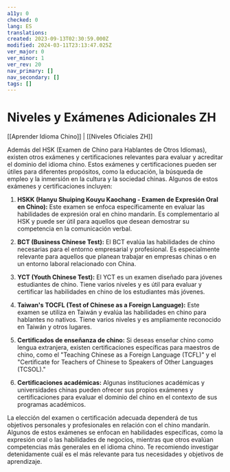 ```yaml
---
a11y: 0
checked: 0
lang: ES
translations: 
created: 2023-09-13T02:30:59.000Z
modified: 2024-03-11T23:13:47.025Z
ver_major: 0
ver_minor: 1
ver_rev: 20
nav_primary: []
nav_secondary: []
tags: []
---
```

# Niveles y Exámenes Adicionales ZH

[[Aprender Idioma Chino]] | [[Niveles Oficiales ZH]]

Además del HSK (Examen de Chino para Hablantes de Otros Idiomas), existen otros exámenes y certificaciones relevantes para evaluar y acreditar el dominio del idioma chino. Estos exámenes y certificaciones pueden ser útiles para diferentes propósitos, como la educación, la búsqueda de empleo y la inmersión en la cultura y la sociedad chinas. Algunos de estos exámenes y certificaciones incluyen:

1. **HSKK (Hanyu Shuiping Kouyu Kaochang - Examen de Expresión Oral en Chino):** Este examen se enfoca específicamente en evaluar las habilidades de expresión oral en chino mandarín. Es complementario al HSK y puede ser útil para aquellos que desean demostrar su competencia en la comunicación verbal.
    
2. **BCT (Business Chinese Test):** El BCT evalúa las habilidades de chino necesarias para el entorno empresarial y profesional. Es especialmente relevante para aquellos que planean trabajar en empresas chinas o en un entorno laboral relacionado con China.
    
3. **YCT (Youth Chinese Test):** El YCT es un examen diseñado para jóvenes estudiantes de chino. Tiene varios niveles y es útil para evaluar y certificar las habilidades en chino de los estudiantes más jóvenes.
    
4. **Taiwan's TOCFL (Test of Chinese as a Foreign Language):** Este examen se utiliza en Taiwán y evalúa las habilidades en chino para hablantes no nativos. Tiene varios niveles y es ampliamente reconocido en Taiwán y otros lugares.
    
5. **Certificados de enseñanza de chino:** Si deseas enseñar chino como lengua extranjera, existen certificaciones específicas para maestros de chino, como el "Teaching Chinese as a Foreign Language (TCFL)" y el "Certificate for Teachers of Chinese to Speakers of Other Languages (TCSOL)."
    
6. **Certificaciones académicas:** Algunas instituciones académicas y universidades chinas pueden ofrecer sus propios exámenes y certificaciones para evaluar el dominio del chino en el contexto de sus programas académicos.
    

La elección del examen o certificación adecuada dependerá de tus objetivos personales y profesionales en relación con el chino mandarín. Algunos de estos exámenes se enfocan en habilidades específicas, como la expresión oral o las habilidades de negocios, mientras que otros evalúan competencias más generales en el idioma chino. Te recomiendo investigar detenidamente cuál es el más relevante para tus necesidades y objetivos de aprendizaje.